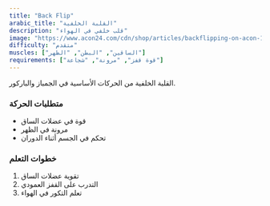 ```yaml
---
title: "Back Flip"
arabic_title: "القلبة الخلفية"
description: "قلب خلفي في الهواء"
image: "https://www.acon24.com/cdn/shop/articles/backflipping-on-acon-16HD-trampoline.jpg"
difficulty: "متقدم"
muscles: ["الساقين", "البطن", "الظهر"]
requirements: ["قوة قفز", "مرونة", "شجاعة"]
---
```


القلبة الخلفية من الحركات الأساسية في الجمباز والباركور.

### متطلبات الحركة
- قوة في عضلات الساق
- مرونة في الظهر
- تحكم في الجسم أثناء الدوران

### خطوات التعلم
1. تقوية عضلات الساق
2. التدرب على القفز العمودي
3. تعلم التكور في الهواء
